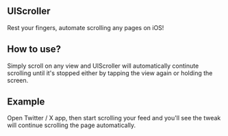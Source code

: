 ## UIScroller
Rest your fingers, automate scrolling any pages on iOS!

## How to use?
Simply scroll on any view and UIScroller will automatically continute scrolling until it's stopped either by tapping the view again or holding the screen.

## Example
Open Twitter / X app, then start scrolling your feed and you'll see the tweak will continue scrolling the page automatically.
